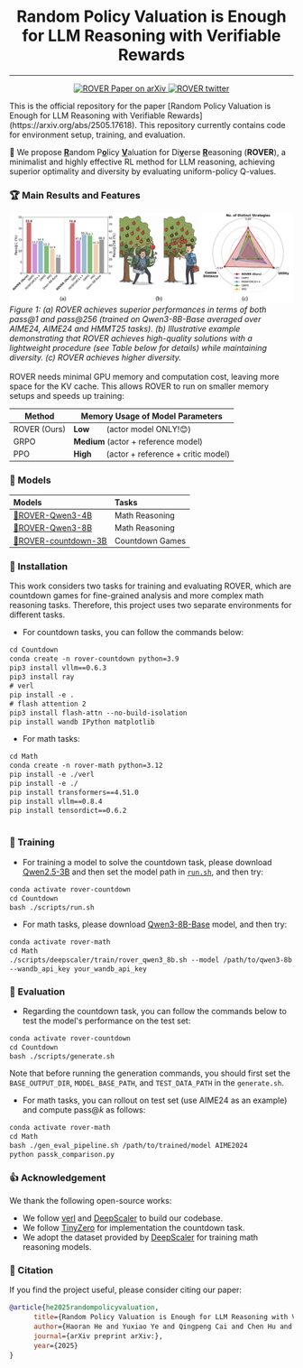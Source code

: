 # <center> Random Policy Valuation is Enough for LLM Reasoning with Verifiable Rewards </center>
---
<p align="center">
<a href="https://arxiv.org/abs/2505.17618">
    <img
      src="https://img.shields.io/badge/ROVER-Paper-red?logo=arxiv&logoColor=red"
      alt="ROVER Paper on arXiv"
    />
</a>
  <a href="https://x.com/tinner_he/status/1926939246876614735">
    <img
      src="https://img.shields.io/badge/ROVER-Threads-red?logo=X&logoColor=black"
      alt="ROVER twitter"
    />
  </a>
</p>
This is the official repository for the paper [Random Policy Valuation is Enough for LLM Reasoning with Verifiable Rewards](https://arxiv.org/abs/2505.17618). This repository currently contains code for environment setup, training, and evaluation.

🚀 We propose <u>**R**</u>andom P<u>**o**</u>licy <u>**V**</u>aluation for Di<u>**v**</u>erse <u>**R**</u>easoning (**ROVER**), a minimalist and highly effective RL method for LLM reasoning, achieving superior optimality and diversity by evaluating uniform-policy Q-values.


### 🏆 Main Results and Features
<img width="1217" alt="image" src="./teaser.png" />
<em>Figure 1: (a) ROVER achieves superior performances in terms of both pass@1 and pass@256 (trained on Qwen3-8B-Base averaged over AIME24, AIME24 and HMMT25 tasks). (b) Illustrative example demonstrating that ROVER achieves high-quality solutions with a lightweight procedure (see Table below for details) while maintaining diversity. (c) ROVER achieves higher diversity.</em> <br>
<br>
ROVER needs minimal GPU memory and computation cost, leaving more space for the KV cache. This allows ROVER to run on smaller memory setups and speeds up training:

| Method       | Memory Usage of Model Parameters                |
| ------------ | ----------------------------------------------- |
| ROVER (Ours) | **Low**&nbsp;&nbsp;&nbsp;&nbsp;&nbsp;&nbsp;&nbsp;&nbsp;(actor model ONLY!😊)                |
| GRPO         | **Medium** (actor + reference model)            |
| PPO          | **High**&nbsp;&nbsp;&nbsp;&nbsp;&nbsp;&nbsp;&nbsp;(actor + reference + critic model)   |



### 🤗 Models
| Models | Tasks | 
|:---------|:-----|
|[🤗ROVER-Qwen3-4B](https://huggingface.co/haoranhe/ROVER-Qwen3-4B)|Math Reasoning|
|[🤗ROVER-Qwen3-8B](https://huggingface.co/haoranhe/ROVER-Qwen3-8B)|Math Reasoning|
|[🤗ROVER-countdown-3B](https://huggingface.co/haoranhe/ROVER-countdown-3B)|Countdown Games|
### 🔧 Installation

This work considers two tasks for training and evaluating ROVER, which are countdown games for fine-grained analysis and more complex math reasoning tasks. Therefore, this project uses two separate environments for different tasks.

- For countdown tasks, you can follow the commands below:
```
cd Countdown
conda create -n rover-countdown python=3.9
pip3 install vllm==0.6.3
pip3 install ray
# verl
pip install -e .
# flash attention 2
pip3 install flash-attn --no-build-isolation
pip install wandb IPython matplotlib
```
- For math tasks:
```
cd Math
conda create -n rover-math python=3.12
pip install -e ./verl
pip install -e ./
pip install transformers==4.51.0
pip install vllm==0.8.4
pip install tensordict==0.6.2
 
```

### 🎯 Training
- For training a model to solve the countdown task, please download [Qwen2.5-3B](https://huggingface.co/Qwen/Qwen2.5-3B) and then set the model path in [`run.sh`](./Coundown/scripts/run.sh), and then try:
```
conda activate rover-countdown
cd Countdown
bash ./scripts/run.sh
```
- For math tasks, please download [Qwen3-8B-Base](https://huggingface.co/Qwen/Qwen3-8B-Base) model, and then try:
```
conda activate rover-math
cd Math
./scripts/deepscaler/train/rover_qwen3_8b.sh --model /path/to/qwen3-8b --wandb_api_key your_wandb_api_key
```
### 🔎 Evaluation
- Regarding the countdown task, you can follow the commands below to test the model's performance on the test set:
```
conda activate rover-countdown
cd Countdown
bash ./scripts/generate.sh
```
Note that before running the generation commands, you should first set the `BASE_OUTPUT_DIR`, `MODEL_BASE_PATH`, and `TEST_DATA_PATH` in the `generate.sh`.

- For math tasks, you can rollout on test set (use AIME24 as an example) and compute pass@$k$ as follows:
```
conda activate rover-math
cd Math
bash ./gen_eval_pipeline.sh /path/to/trained/model AIME2024
python passk_comparison.py
```

### 👍 Acknowledgement
We thank the following open-source works:
- We follow [verl](https://github.com/volcengine/verl) and [DeepScaler](https://github.com/agentica-project/rllm) to build our codebase.
- We follow [TinyZero](https://github.com/Jiayi-Pan/TinyZero) for implementation the countdown task.
- We adopt the dataset provided by [DeepScaler](https://github.com/agentica-project/rllm) for training math reasoning models.
### 📖 Citation
If you find the project useful, please consider citing our paper:
```bib
@article{he2025randompolicyvaluation,
      title={Random Policy Valuation is Enough for LLM Reasoning with Verifiable Rewards}, 
      author={Haoran He and Yuxiao Ye and Qingpeng Cai and Chen Hu and Binxing Jiao and Daxin Jiang and Ling Pan},
      journal={arXiv preprint arXiv:},
      year={2025}
}
```
